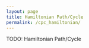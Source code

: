 ```yaml
---
layout: page
title: Hamiltonian Path/Cycle
permalink: /cpc_hamiltonian/
---
```


TODO: Hamiltonian Path/Cycle
